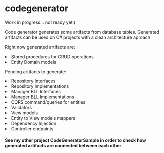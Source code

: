 # codegenerator
<p>Work in progress... not ready yet:( </p>

<p>Code generator generates some artifacts from database tables. Generated artifacts can be used on C# projects with a clean architecture aproach</p>

<p>
  Right now generated artifacts are:
  <li>Stored procedures for CRUD operations</li>
  <li>Entity Domain models</li>
</p>

<p>
  Pending artifacts to generate:
  <li>Repository Interfaces</li>
  <li>Repository Implementations</li>
  <li>Manager BLL Interfaces</li>
  <li>Manager BLL Implementations</li>
  <li>CQRS command/queries for entities</li>
  <li>Validators</li>
  <li>View models</li>
  <li>Entity to View models mappers</li>
  <li>Dependency Injection</li>
  <li>Controller endpoints</li>
</p>



#### See my other project CodeGeneratorSample in order to check how generated artifacts are connected between each other

